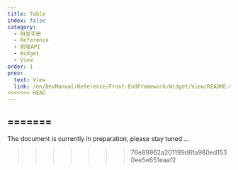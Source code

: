```yaml
---
title: Table
index: false
category:
  - 研发手册
  - Reference
  - 前端API
  - Widget
  - View
order: 1
prev:
  text: View
  link: /en/DevManual/Reference/Front-EndFramework/Widget/View/README.md
<<<<<<< HEAD
---
```

=======
---

The document is currently in preparation, please stay tuned ...
>>>>>>> 76e89962a201199d6fa980ed1530ee5e651eaaf2
